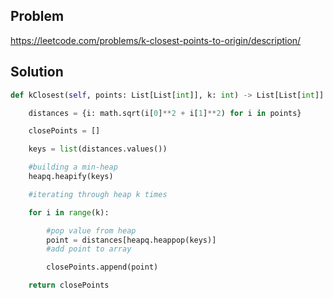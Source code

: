 ## Problem 
https://leetcode.com/problems/k-closest-points-to-origin/description/


## Solution 

``` python 
def kClosest(self, points: List[List[int]], k: int) -> List[List[int]]:

	distances = {i: math.sqrt(i[0]**2 + i[1]**2) for i in points}

	closePoints = []

	keys = list(distances.values())

	#building a min-heap
	heapq.heapify(keys)

	#iterating through heap k times

	for i in range(k):

		#pop value from heap
		point = distances[heapq.heappop(keys)]
		#add point to array

		closePoints.append(point)

	return closePoints
```


